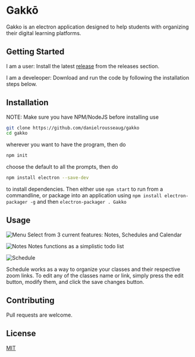 # Gakkō

Gakko is an electron application designed to help students with organizing their digital learning platforms.

## Getting Started

I am a user: Install the latest [release](https://github.com/danielrousseaug/gakko/releases) from the releases section.

I am a develeoper: Download and run the code by following the installation steps below.

## Installation
NOTE: Make sure you have NPM/NodeJS before installing
use 
```bash
git clone https://github.com/danielrousseaug/gakko
cd gakko
```
wherever you want to have the program, then do
```bash
npm init
```
choose the default to all the prompts, then do
```bash
npm install electron --save-dev
```
to install dependencies.
Then either use `npm start` to run from a commandline, or package into an application using `npm install electron-packager -g` and then `electron-packager . Gakko`
## Usage

![Menu](https://i.imgur.com/3BM8qWF.png)
Select from 3 current features: Notes, Schedules and Calendar

![Notes](https://i.imgur.com/AzkFzvZ.png)
Notes functions as a simplistic todo list

![Schedule](https://i.imgur.com/0EkHUQH.gif)

Schedule works as a way to organize your classes and their respective zoom links. To edit any of the classes name or link, simply press the edit button, modify them, and click the save changes button.

## Contributing
Pull requests are welcome.

## License
[MIT](https://choosealicense.com/licenses/mit/)
